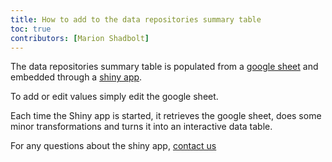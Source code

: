 ```yaml
---
title: How to add to the data repositories summary table
toc: true
contributors: [Marion Shadbolt]
---
```


The data repositories summary table is populated from a [google sheet](https://docs.google.com/spreadsheets/d/1muhgZ8xppN8tnksa97P2jcS6zS9rHvvZw8LIhd3uOn4/edit#gid=0) and embedded through a [shiny app](https://marion-biocommons.shinyapps.io/field_guide_repo_table/).

To add or edit values simply edit the google sheet.

Each time the Shiny app is started, it retrieves the google sheet, does some minor transformations and turns it into an interactive data table.

For any questions about the shiny app, [contact us](mailto:marion@biocommons.org.au)
